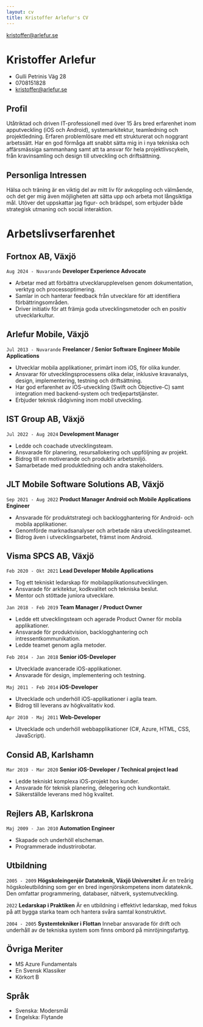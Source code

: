 ```yaml
---
layout: cv
title: Kristoffer Arlefur's CV
---
```


<div id="webaddress">
<a href="kristoffer@arlefur.se">kristoffer@arlefur.se</a>
</div>


# Kristoffer Arlefur
* Gulli Petrinis Väg 28  
* 0708151828  
* kristoffer@arlefur.se  

## Profil
  
Utåtriktad och driven IT-professionell med över 15 års bred erfarenhet inom apputveckling (iOS och Android), systemarkitektur, teamledning och projektledning. Erfaren problemlösare med ett strukturerat och noggrant arbetssätt. Har en god förmåga att snabbt sätta mig in i nya tekniska och affärsmässiga sammanhang samt att ta ansvar för hela projektlivscykeln, från kravinsamling och design till utveckling och driftsättning.

## Personliga Intressen
Hälsa och träning är en viktig del av mitt liv för avkoppling och välmående, och det ger mig även möjligheten att sätta upp och arbeta mot långsiktiga mål. Utöver det uppskattar jag figur- och brädspel, som erbjuder både strategisk utmaning och social interaktion.

# Arbetslivserfarenhet

## Fortnox AB, Växjö
`Aug 2024 - Nuvarande`
__Developer Experience Advocate__
* Arbetar med att förbättra utvecklarupplevelsen genom dokumentation, verktyg och processoptimering.
* Samlar in och hanterar feedback från utvecklare för att identifiera förbättringsområden.
* Driver initiativ för att främja goda utvecklingsmetoder och en positiv utvecklarkultur.



## Arlefur Mobile, Växjö
`Jul 2013 - Nuvarande`
__Freelancer / Senior Software Engineer Mobile Applications__
* Utvecklar mobila applikationer, primärt inom iOS, för olika kunder.
* Ansvarar för utvecklingsprocessens olika delar, inklusive kravanalys, design, implementering, testning och driftsättning.
* Har god erfarenhet av iOS-utveckling (Swift och Objective-C) samt integration med backend-system och tredjepartstjänster.
* Erbjuder teknisk rådgivning inom mobil utveckling.

## IST Group AB, Växjö
`Jul 2022 - Aug 2024`
__Development Manager__
* Ledde och coachade utvecklingsteam.
* Ansvarade för planering, resursallokering och uppföljning av projekt.
* Bidrog till en motiverande och produktiv arbetsmiljö.
* Samarbetade med produktledning och andra stakeholders.


## JLT Mobile Software Solutions AB, Växjö

`Sep 2021 - Aug 2022`
__Product Manager Android och Mobile Applications Engineer__
* Ansvarade för produktstrategi och backlogghantering för Android- och mobila applikationer.
* Genomförde marknadsanalyser och arbetade nära utvecklingsteamet.
* Bidrog även i utvecklingsarbetet, främst inom Android.



## Visma SPCS AB, Växjö

`Feb 2020 - Okt 2021`
__Lead Developer Mobile Applications__
* Tog ett tekniskt ledarskap för mobilapplikationsutvecklingen.
* Ansvarade för arkitektur, kodkvalitet och tekniska beslut.
* Mentor och stöttade juniora utvecklare.

`Jan 2018 - Feb 2019`
__Team Manager / Product Owner__
* Ledde ett utvecklingsteam och agerade Product Owner för mobila applikationer.
* Ansvarade för produktvision, backlogghantering och intressentkommunikation.
* Ledde teamet genom agila metoder.

`Feb 2014 - Jan 2018`
__Senior iOS-Developer__
* Utvecklade avancerade iOS-applikationer.
* Ansvarade för design, implementering och testning.


`Maj 2011 - Feb 2014`
__iOS-Developer__
* Utvecklade och underhöll iOS-applikationer i agila team.
* Bidrog till leverans av högkvalitativ kod.


`Apr 2010 - Maj 2011`
__Web-Developer__
* Utvecklade och underhöll webbapplikationer (C#, Azure, HTML, CSS, JavaScript).

## Consid AB, Karlshamn
`Mar 2019 - Mar 2020`
__Senior iOS-Developer / Technical project lead__
* Ledde tekniskt komplexa iOS-projekt hos kunder.
* Ansvarade för teknisk planering, delegering och kundkontakt.
* Säkerställde leverans med hög kvalitet.


## Rejlers AB, Karlskrona
`Maj 2009 - Jan 2010`
__Automation Engineer__
* Skapade och underhöll elscheman.
* Programmerade industrirobotar.

## Utbildning

`2005 - 2009`
__Högskoleingenjör Datateknik, Växjö Universitet__
Är en treårig högskoleutbildning som ger en bred ingenjörskompetens inom datateknik. Den omfattar programmering, databaser, nätverk, systemutveckling.

`2022`
__Ledarskap i Praktiken__
Är en utbildning i effektivt ledarskap, med fokus på att bygga starka team och hantera svåra samtal konstruktivt.

`2004 - 2005`
__Systemtekniker i Flottan__
Innebar ansvarade för drift och underhåll av de tekniska system som finns ombord på minröjningsfartyg.

## Övriga Meriter

* MS Azure Fundamentals
* En Svensk Klassiker
* Körkort B

## Språk

* Svenska: Modersmål
* Engelska: Flytande

